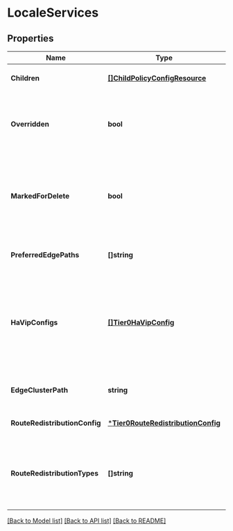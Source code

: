 # LocaleServices

## Properties
Name | Type | Description | Notes
------------ | ------------- | ------------- | -------------
**Children** | [**[]ChildPolicyConfigResource**](ChildPolicyConfigResource.md) | subtree for this type within policy tree containing nested elements.  | [optional] [default to null]
**Overridden** | **bool** | Global intent objects cannot be modified by the user. However, certain global intent objects can be overridden locally by use of this property. In such cases, the overridden local values take precedence over the globally defined values for the properties.  | [optional] [default to false]
**MarkedForDelete** | **bool** | Intent objects are not directly deleted from the system when a delete is invoked on them. They are marked for deletion and only when all the realized entities for that intent object gets deleted, the intent object is deleted. Objects that are marked for deletion are not returned in GET call. One can use the search API to get these objects.  | [optional] [default to false]
**PreferredEdgePaths** | **[]string** | Policy paths to edge nodes. Specified edge is used as preferred edge cluster member when failover mode is set to PREEMPTIVE, not applicable otherwise.  | [optional] [default to null]
**HaVipConfigs** | [**[]Tier0HaVipConfig**](Tier0HaVipConfig.md) | This configuration can be defined only for Active-Standby Tier0 gateway to provide redundancy. For mulitple external interfaces, multiple HA VIP configs must be defined and each config will pair exactly two external interfaces. The VIP will move and will always be owned by the Active node. When this property is configured, configuration of dynamic-routing is not allowed. | [optional] [default to null]
**EdgeClusterPath** | **string** | Policy path to edge cluster. Auto-assigned on Tier0 if associated enforcement-point has only one edge cluster.  | [optional] [default to null]
**RouteRedistributionConfig** | [***Tier0RouteRedistributionConfig**](Tier0RouteRedistributionConfig.md) |  | [optional] [default to null]
**RouteRedistributionTypes** | **[]string** | Enable redistribution of different types of routes on Tier-0. This property is only valid for locale-service under Tier-0. This property is deprecated, please use \&quot;route_redistribution_config\&quot; property to configure redistribution rules.  | [optional] [default to null]

[[Back to Model list]](../README.md#documentation-for-models) [[Back to API list]](../README.md#documentation-for-api-endpoints) [[Back to README]](../README.md)

